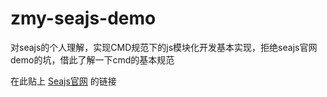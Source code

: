 # zmy-seajs-demo<br>
对seajs的个人理解，实现CMD规范下的js模块化开发基本实现，拒绝seajs官网demo的坑，借此了解一下cmd的基本规范<br>

在此贴上 <a href="http://seajs.org/docs/" title="http://seajs.org/docs/">Seajs官网</a> 的链接
